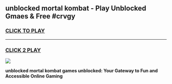 
## unblocked mortal kombat - Play Unblocked Gmaes & Free #crvgy
<h3>
<a href="https://news.freeplayer.one?title=unblocked_mortal_kombat&ref=03M">CLICK TO PLAY</a></h3>
<hr>

<h3>
<a href="https://news.freeplayer.one?title=unblocked_mortal_kombat&ref=03M">CLICK 2 PLAY</a>
  
</h3>

<a href="https://news.freeplayer.one?title=unblocked_mortal_kombat&ref=03M"><img src="https://clearcache.store/games.png"></a>


**unblocked mortal kombat games unblocked: Your Gateway to Fun and Accessible Online Gaming**

